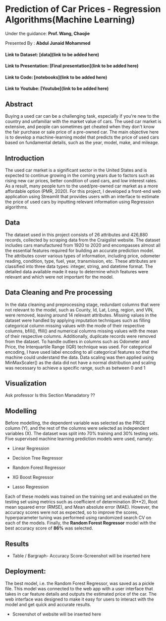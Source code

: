 # Prediction of Car Prices - Regression Algorithms(Machine Learning)
Under the guidance: **Prof. Wang, Chaojie**

Presented By :     **Abdul Junaid Mohammed**


#### Link to Dataset: [data](link to be added here)
#### Link to Presentation: [Final presentation](link to be added here)
#### Link to Code: [notebooks](link to be added here)
#### Link to Youtube: [Youtube](link to be added here)

## Abstract
Buying a used car can be a challenging task, especially if you're new to the country and unfamiliar with the market value of cars. The used car market is extensive, and people can sometimes get cheated when they don't know the fair purchase or sale price of a pre-owned car. The main objective here is to develop a machine-learning model that predicts the price of used cars based on fundamental details, such as the year, model, make, and mileage.

## Introduction
The used car market is a significant sector in the United States and is expected to continue growing in the coming years due to factors such as rising new car prices, better condition of used cars, and low interest rates. As a result, many people turn to the used/pre-owned car market as a more affordable option (PMR, 2020). For this project, I developed a front-end web application using Streamlit that provides users with an interface to estimate the price of used cars by inputting relevant information using Regression algorithms.

## Data
The dataset used in this project consists of 26 attributes and 426,880 records, collected by scraping data from the Craigslist website. The dataset includes cars manufactured from 1920 to 2020 and encompasses almost all the essential features required for building an accurate prediction model. The attributes cover various types of information, including price, odometer reading, condition, type, fuel, year, transmission, etc. These attributes are classified into three data types: integer, string, and datetime format. The detailed data available made it easy to determine which features were relevant and which were not important for the model.

## Data Cleaning and Pre processing
In the data cleaning and preprocessing stage, redundant columns that were not relevant to the model, such as County, Id, Lat, Long, region, and VIN, were removed, leaving around 14 relevant attributes. Missing values in the dataset were handled by applying imputation techniques such as filling categorical column missing values with the mode of their respective columns, bfill(), ffill() and numerical columns missing values with the mean of their respective columns. Additionally, duplicate records were removed from the dataset.
To handle outliers in columns such as Odometer and Price, the Interquartile Range (IQR) technique was used. For categorical encoding, I have used label encoding to all categorical features so that the machine could understand the data. Data scaling was then applied using MinMaxScaler() as the data did not have a normal distribution and scaling was necessary to achieve a specific range, such as between 0 and 1

## Visualization
Ask professor Is this Section Manadatory ??

## Modelling
Before modelling, the dependent variable was selected as the PRICE column (Y), and the rest of the columns were selected as independent variables (X). The dataset was split into 70% training and 30% testing sets. Five supervised machine learning prediction models were used, namely:

*	Linear Regression

*	Decision Tree Regressor
*	Random Forest Regressor
*	XG Boost Regressor
*	Lasso Regression

Each of these models was trained on the training set and evaluated on the testing set using metrics such as coefficient of determination (R**2), Root mean squared error (RMSE), and Mean absolute error (MAE). However, the accuracy scores were not as expected, so to improve the scores, hyperparameter tuning was performed using randomized search CV on each of the models. Finally, the **Random Forest Regressor** model with the best accuracy score of **86%** was selected.

## Results

* Table / Bargraph- Accuracy Score-Screenshot will be inserted here

## Deployment:
The best model, i.e. the Random Forest Regressor, was saved as a pickle file. This model was connected to the web app with a user interface that takes in car feature details and outputs the estimated price of the car. The web interface was designed to make it easy for users to interact with the model and get quick and accurate results.
* Screenshot of website will be inserted here


